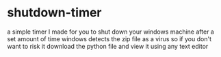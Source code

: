 # shutdown-timer
a simple timer I made for you to shut down your windows machine after a set amount of time windows detects the zip file as a virus so if you don't want to risk it download the python file and view it using any text editor
